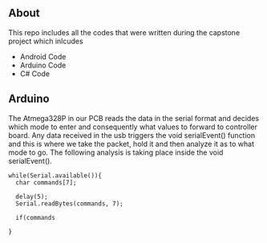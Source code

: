 ## About
This repo includes all the codes that were written during the capstone project which inlcudes
* Android Code
* Arduino Code
* C# Code


## Arduino


The Atmega328P in our PCB reads the data in the serial format and decides which mode to enter and consequently what values to forward to controller board. Any data received in the usb triggers the void serialEvent() function and this is where we take the packet, hold it and then analyze it as to what mode to go. The following analysis is taking place inside the void serialEvent().

```
while(Serial.available()){
  char commands[7];
  
  delay(5);
  Serial.readBytes(commands, 7);
  
  if(commands

}
```
